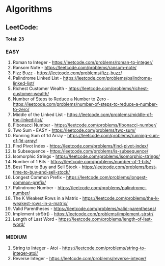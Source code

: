 # Algorithms
 
## LeetCode:

**Total: 23**

### EASY

1. Roman to Integer - https://leetcode.com/problems/roman-to-integer/
2. Ransom Note -  https://leetcode.com/problems/ransom-note/
3. Fizz Buzz - https://leetcode.com/problems/fizz-buzz/
4. Palindrome Linked List - https://leetcode.com/problems/palindrome-linked-list/
5. Richest Customer Wealth - https://leetcode.com/problems/richest-customer-wealth/
6. Number of Steps to Reduce a Number to Zero - https://leetcode.com/problems/number-of-steps-to-reduce-a-number-to-zero/
7. Middle of the Linked List  - https://leetcode.com/problems/middle-of-the-linked-list/
8. Fibonacci Number - https://leetcode.com/problems/fibonacci-number/
9. Two Sum - EASY - https://leetcode.com/problems/two-sum/
10. Running Sum of 1d Array - https://leetcode.com/problems/running-sum-of-1d-array/
11. Find Pivot Index - https://leetcode.com/problems/find-pivot-index/
12. Is Subsequence - https://leetcode.com/problems/is-subsequence/
13. Isomorphic Strings - https://leetcode.com/problems/isomorphic-strings/
14. Number of 1 Bits - https://leetcode.com/problems/number-of-1-bits/
15. Best Time to Buy and Sell Stock - https://leetcode.com/problems/best-time-to-buy-and-sell-stock/
16. Longest Common Prefix - https://leetcode.com/problems/longest-common-prefix/
17. Palindrome Number - https://leetcode.com/problems/palindrome-number/
18. The K Weakest Rows in a Matrix  - https://leetcode.com/problems/the-k-weakest-rows-in-a-matrix/
19. Valid Parentheses - https://leetcode.com/problems/valid-parentheses/
20. Implement strStr() - https://leetcode.com/problems/implement-strstr/
21. Length of Last Word - https://leetcode.com/problems/length-of-last-word/

### MEDIUM

1. String to Integer - Atoi - https://leetcode.com/problems/string-to-integer-atoi/
2. Reverse Integer - https://leetcode.com/problems/reverse-integer/
